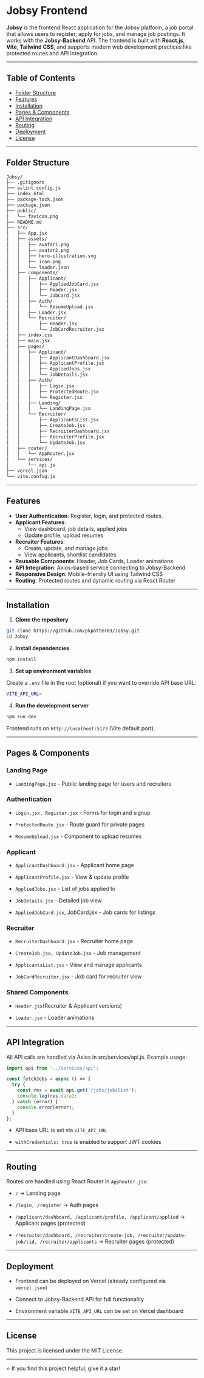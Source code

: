 # Jobsy Frontend

**Jobsy** is the frontend React application for the Jobsy platform, a job portal that allows users to register, apply for jobs, and manage job postings. It works with the **Jobsy-Backend** API. The frontend is built with **React.js**, **Vite**, **Tailwind CSS**, and supports modern web development practices like protected routes and API integration.

---

## Table of Contents
- [Folder Structure](#folder-structure)
- [Features](#features)
- [Installation](#installation)
- [Pages & Components](#pages--components)
- [API Integration](#api-integration)
- [Routing](#routing)
- [Deployment](#deployment)
- [License](#license)

---

## Folder Structure
```bash
Jobsy/
├── .gitignore
├── eslint.config.js
├── index.html
├── package-lock.json
├── package.json
├── public/
│   └── favicon.png
├── README.md
├── src/
│   ├── App.jsx
│   ├── assets/
│   │   ├── avatar1.png
│   │   ├── avatar2.png
│   │   ├── hero-illustration.svg
│   │   ├── icon.png
│   │   └── loader.json
│   ├── components/
│   │   ├── Applicant/
│   │   │   ├── AppliedJobCard.jsx
│   │   │   ├── Header.jsx
│   │   │   └── JobCard.jsx
│   │   ├── Auth/
│   │   │   └── ResumeUpload.jsx
│   │   ├── Loader.jsx
│   │   └── Recruiter/
│   │       ├── Header.jsx
│   │       └── JobCardRecruiter.jsx
│   ├── index.css
│   ├── main.jsx
│   ├── pages/
│   │   ├── Applicant/
│   │   │   ├── ApplicantDashboard.jsx
│   │   │   ├── ApplicantProfile.jsx
│   │   │   ├── AppliedJobs.jsx
│   │   │   └── JobDetails.jsx
│   │   ├── Auth/
│   │   │   ├── Login.jsx
│   │   │   ├── ProtectedRoute.jsx
│   │   │   └── Register.jsx
│   │   ├── Landing/
│   │   │   └── LandingPage.jsx
│   │   └── Recruiter/
│   │       ├── ApplicantsList.jsx
│   │       ├── CreateJob.jsx
│   │       ├── RecruiterDashboard.jsx
│   │       ├── RecruiterProfile.jsx
│   │       └── UpdateJob.jsx
│   ├── router/
│   │   └── AppRouter.jsx
│   └── services/
│       └── api.js
├── vercel.json
└── vite.config.js
```

---

## Features

- **User Authentication**: Register, login, and protected routes.
- **Applicant Features**:
  - View dashboard, job details, applied jobs
  - Update profile, upload resumes
- **Recruiter Features**:
  - Create, update, and manage jobs
  - View applicants, shortlist candidates
- **Reusable Components**: Header, Job Cards, Loader animations
- **API Integration**: Axios-based service connecting to Jobsy-Backend
- **Responsive Design**: Mobile-friendly UI using Tailwind CSS
- **Routing**: Protected routes and dynamic routing via React Router

---

## Installation

1. **Clone the repository**
```bash
git clone https://github.com/pkpotter03/Jobsy.git
cd Jobsy
```
2. **Install dependencies**
```bash
npm install
```
3. **Set up environment variables**

Create a `.env` file in the root (optional) if you want to override API base URL:
```bash
VITE_API_URL=
```
4. **Run the development server**
```bash
npm run dev
```
Frontend runs on `http://localhost:5173` (Vite default port).

---
## Pages & Components
### Landing Page

- `LandingPage.jsx` - Public landing page for users and recruiters

### Authentication

- `Login.jsx, Register.jsx` - Forms for login and signup

- `ProtectedRoute.jsx` - Route guard for private pages

- `ResumeUpload.jsx` - Component to upload resumes

### Applicant

- `ApplicantDashboard.jsx` - Applicant home page

- `ApplicantProfile.jsx` - View & update profile

- `AppliedJobs.jsx` - List of jobs applied to

- `JobDetails.jsx` - Detailed job view

- `AppliedJobCard.jsx`, JobCard.jsx - Job cards for listings

### Recruiter

- `RecruiterDashboard.jsx` - Recruiter home page

- `CreateJob.jsx, UpdateJob.jsx` - Job management

- `ApplicantsList.jsx` - View and manage applicants

- `JobCardRecruiter.jsx` - Job card for recruiter view

### Shared Components

- `Header.jsx`(Recruiter & Applicant versions)

- `Loader.jsx` - Loader animations

---
## API Integration

All API calls are handled via Axios in src/services/api.js.
Example usage:
```javascript
import api from '../services/api';

const fetchJobs = async () => {
  try {
    const res = await api.get('/jobs/jobslist');
    console.log(res.data);
  } catch (error) {
    console.error(error);
  }
};
```
- API base URL is set via `VITE_API_URL`

- `withCredentials: true` is enabled to support JWT cookies

---
## Routing

Routes are handled using React Router in `AppRouter.jsx`:

- `/` → Landing page

- `/login, /register` → Auth pages

- `/applicant/dashboard, /applicant/profile, /applicant/applied` → Applicant pages (protected)

- `/recruiter/dashboard, /recruiter/create-job, /recruiter/update-job/:id, /recruiter/applicants` → Recruiter pages (protected)

---
## Deployment

- Frontend can be deployed on Vercel (already configured via `vercel.json`)

- Connect to Jobsy-Backend API for full functionality

- Environment variable `VITE_API_URL` can be set on Vercel dashboard

---
## License

This project is licensed under the MIT License.

---

⭐ If you find this project helpful, give it a star!